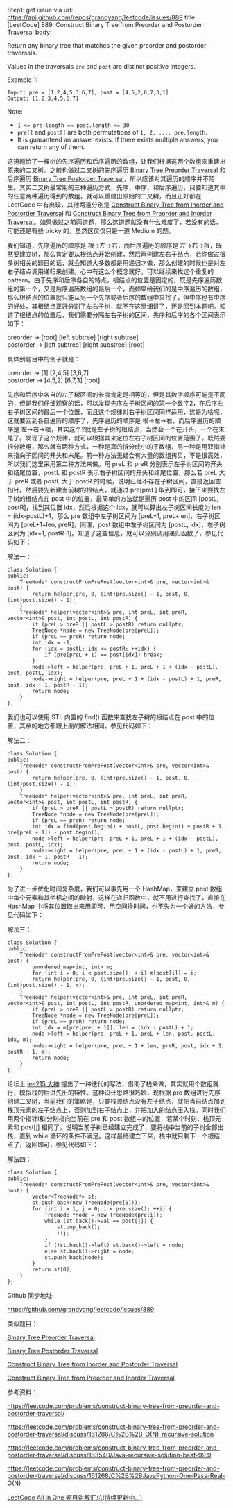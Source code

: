 Step1: get issue via url: https://api.github.com/repos/grandyang/leetcode/issues/889 
 title:[LeetCode] 889. Construct Binary Tree from Preorder and Postorder Traversal 
 body:  
   
  
Return any binary tree that matches the given preorder and postorder traversals.

Values in the traversals `pre` and `post` are distinct positive integers.

Example 1:
    
    
    Input: pre = [1,2,4,5,3,6,7], post = [4,5,2,6,7,3,1]
    Output: [1,2,3,4,5,6,7]

Note:

  * `1 <= pre.length == post.length <= 30`
  * `pre[]` and `post[]` are both permutations of `1, 2, ..., pre.length`.
  * It is guaranteed an answer exists. If there exists multiple answers, you can return any of them.



  
  
这道题给了一棵树的先序遍历和后序遍历的数组，让我们根据这两个数组来重建出原来的二叉树。之前也做过二叉树的先序遍历 [Binary Tree Preorder Traversal](http://www.cnblogs.com/grandyang/p/4146981.html) 和 后序遍历 [Binary Tree Postorder Traversal](http://www.cnblogs.com/grandyang/p/4251757.html)，所以应该对其遍历的顺序并不陌生。其实二叉树最常用的三种遍历方式，先序，中序，和后序遍历，只要知道其中的任意两种遍历得到的数组，就可以重建出原始的二叉树，而且正好都在 LeetCode 中有出现，其他两道分别是 [Construct Binary Tree from Inorder and Postorder Traversal](https://www.cnblogs.com/grandyang/p/4296193.html) 和 [Construct Binary Tree from Preorder and Inorder Traversal](https://www.cnblogs.com/grandyang/p/4296500.html)。如果做过之前两道题，那么这道题就没有什么难度了，若没有的话，可能还是有些 tricky 的，虽然这仅仅只是一道 Medium 的题。

我们知道，先序遍历的顺序是 根->左->右，而后序遍历的顺序是 左->右->根，既然要建立树，那么肯定要从根结点开始创建，然后再创建左右子结点，若你做过很多树相关的题目的话，就会知道大多数都是用递归才做，那么创建的时候也是对左右子结点调用递归来创建。心中有这么个概念就好，可以继续来找这个重复的 pattern。由于先序和后序各自的特点，根结点的位置是固定的，既是先序遍历数组的第一个，又是后序遍历数组的最后一个，而如果给我们的是中序遍历的数组，那么根结点的位置就只能从另一个先序或者后序的数组中来找了，但中序也有中序的好处，其根结点正好分割了左右子树，就不在这里细讲了，还是回到本题吧。知道了根结点的位置后，我们需要分隔左右子树的区间，先序和后序的各个区间表示如下：

preorder -> [root] [left subtree] [right subtree]  
postorder -> [left subtree] [right substree] [root]

具体到题目中的例子就是：

preorder -> [1] [2,4,5] [3,6,7]  
postorder -> [4,5,2] [6,7,3] [root]

先序和后序中各自的左子树区间的长度肯定是相等的，但是其数字顺序可能是不同的，但是我们仔细观察的话，可以发现先序左子树区间的第一个数字2，在后序左右子树区间的最后一个位置，而且这个规律对右子树区间同样适用，这是为啥呢，这就要回到各自遍历的顺序了，先序遍历的顺序是 根->左->右，而后序遍历的顺序是 左->右->根，其实这个2就是左子树的根结点，当然会一个在开头，一个在末尾了。发现了这个规律，就可以根据其来定位左右子树区间的位置范围了。既然要拆分数组，那么就有两种方式，一种是真的拆分成小的子数组，另一种是用双指针来指向子区间的开头和末尾。前一种方法无疑会有大量的数组拷贝，不是很高效，所以我们这里采用第二种方法来做。用 preL 和 preR 分别表示左子树区间的开头和结尾位置，postL 和 postR 表示右子树区间的开头和结尾位置，那么若 preL 大于 preR 或者 postL 大于 postR 的时候，说明已经不存在子树区间，直接返回空指针。然后要先新建当前树的根结点，就通过 pre[preL] 取到即可，接下来要找左子树的根结点在 post 中的位置，最简单的方法就是遍历 post 中的区间 [postL, postR]，找到其位置 idx，然后根据这个 idx，就可以算出左子树区间长度为 len = (idx-postL)+1，那么 pre 数组中左子树区间为 [preL+1, preL+len]，右子树区间为 [preL+1+len, preR]，同理，post 数组中左子树区间为 [postL, idx]，右子树区间为 [idx+1, postR-1]。知道了这些信息，就可以分别调用递归函数了，参见代码如下：

  
  
解法一：
    
    
    class Solution {
    public:
        TreeNode* constructFromPrePost(vector<int>& pre, vector<int>& post) {
            return helper(pre, 0, (int)pre.size() - 1, post, 0, (int)post.size() - 1);
        }
        TreeNode* helper(vector<int>& pre, int preL, int preR, vector<int>& post, int postL, int postR) {
            if (preL > preR || postL > postR) return nullptr;
            TreeNode *node = new TreeNode(pre[preL]);
            if (preL == preR) return node;
            int idx = -1;
            for (idx = postL; idx <= postR; ++idx) {
                if (pre[preL + 1] == post[idx]) break;
            }
            node->left = helper(pre, preL + 1, preL + 1 + (idx - postL), post, postL, idx);
            node->right = helper(pre, preL + 1 + (idx - postL) + 1, preR, post, idx + 1, postR - 1);
            return node;
        }
    };

  
  
我们也可以使用 STL 内置的 find() 函数来查找左子树的根结点在 post 中的位置，其余的地方都跟上面的解法相同，参见代码如下：

  
  
解法二：
    
    
    class Solution {
    public:
        TreeNode* constructFromPrePost(vector<int>& pre, vector<int>& post) {
            return helper(pre, 0, (int)pre.size() - 1, post, 0, (int)post.size() - 1);
        }
        TreeNode* helper(vector<int>& pre, int preL, int preR, vector<int>& post, int postL, int postR) {
            if (preL > preR || postL > postR) return nullptr;
            TreeNode *node = new TreeNode(pre[preL]);
            if (preL == preR) return node;
            int idx = find(post.begin() + postL, post.begin() + postR + 1, pre[preL + 1]) - post.begin();
            node->left = helper(pre, preL + 1, preL + 1 + (idx - postL), post, postL, idx);
            node->right = helper(pre, preL + 1 + (idx - postL) + 1, preR, post, idx + 1, postR - 1);
            return node;
        }
    };

  
  
为了进一步优化时间复杂度，我们可以事先用一个 HashMap，来建立 post 数组中每个元素和其坐标之间的映射，这样在递归函数中，就不用进行查找了，直接在 HashMap 中将其位置取出来用即可，用空间换时间，也不失为一个好的方法，参见代码如下：

  
  
解法三：
    
    
    class Solution {
    public:
        TreeNode* constructFromPrePost(vector<int>& pre, vector<int>& post) {
            unordered_map<int, int> m;
            for (int i = 0; i < post.size(); ++i) m[post[i]] = i;
            return helper(pre, 0, (int)pre.size() - 1, post, 0, (int)post.size() - 1, m);
        }
        TreeNode* helper(vector<int>& pre, int preL, int preR, vector<int>& post, int postL, int postR, unordered_map<int, int>& m) {
            if (preL > preR || postL > postR) return nullptr;
            TreeNode *node = new TreeNode(pre[preL]);
            if (preL == preR) return node;
            int idx = m[pre[preL + 1]], len = (idx - postL) + 1;
            node->left = helper(pre, preL + 1, preL + len, post, postL, idx, m);
            node->right = helper(pre, preL + 1 + len, preR, post, idx + 1, postR - 1, m);
            return node;
        }
    };

  
  
论坛上 [lee215 大神](https://leetcode.com/problems/construct-binary-tree-from-preorder-and-postorder-traversal/discuss/161268/C%2B%2BJavaPython-One-Pass-Real-O\(N\)) 提出了一种迭代的写法，借助了栈来做，其实就用个数组就行，模拟栈的后进先出的特性。这种设计思路很巧妙，现根据 pre 数组进行先序创建二叉树，当前我们的策略是，只要栈顶结点没有左子结点，就把当前结点加到栈顶元素的左子结点上，否则加到右子结点上，并把加入的结点压入栈。同时我们用两个指针i和j分别指向当前在 pre 和 post 数组中的位置，若某个时刻，栈顶元素和 post[j] 相同了，说明当前子树已经建立完成了，要将栈中当前的子树全部出栈，直到 while 循环的条件不满足。这样最终建立下来，栈中就只剩下一个根结点了，返回即可，参见代码如下：

  
  
解法四：
    
    
    class Solution {
    public:
        TreeNode* constructFromPrePost(vector<int>& pre, vector<int>& post) {
            vector<TreeNode*> st;
            st.push_back(new TreeNode(pre[0]));
            for (int i = 1, j = 0; i < pre.size(); ++i) {
                TreeNode *node = new TreeNode(pre[i]);
                while (st.back()->val == post[j]) {
                    st.pop_back();
                    ++j;
                }
                if (!st.back()->left) st.back()->left = node;
                else st.back()->right = node;
                st.push_back(node);
            }
            return st[0];
        }
    };

  
  
Github 同步地址:

<https://github.com/grandyang/leetcode/issues/889>

  
  
类似题目：

[Binary Tree Preorder Traversal](http://www.cnblogs.com/grandyang/p/4146981.html)

[Binary Tree Postorder Traversal](http://www.cnblogs.com/grandyang/p/4251757.html)

[Construct Binary Tree from Inorder and Postorder Traversal](https://www.cnblogs.com/grandyang/p/4296193.html)

[Construct Binary Tree from Preorder and Inorder Traversal](https://www.cnblogs.com/grandyang/p/4296500.html)

  
  
参考资料：

<https://leetcode.com/problems/construct-binary-tree-from-preorder-and-postorder-traversal/>

<https://leetcode.com/problems/construct-binary-tree-from-preorder-and-postorder-traversal/discuss/161286/C%2B%2B-O(N)-recursive-solution>

<https://leetcode.com/problems/construct-binary-tree-from-preorder-and-postorder-traversal/discuss/163540/Java-recursive-solution-beat-99.9>

<https://leetcode.com/problems/construct-binary-tree-from-preorder-and-postorder-traversal/discuss/161268/C%2B%2BJavaPython-One-Pass-Real-O(N)>

  
  
[LeetCode All in One 题目讲解汇总(持续更新中...)](https://www.cnblogs.com/grandyang/p/4606334.html)
